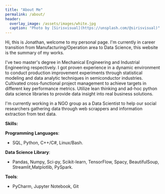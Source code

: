 ```yaml
---
title: "About Me"
permalink: /about/
header:
  overlay_image: /assets/images/white.jpg
  caption: "Photo by [Sirisvisual](https://unsplash.com/@sirisvisual)"
---
```

 Hi, this is Jonathan, welcome to my personal page. I'm currently in career transition from Manufacturing/Operation area to Data Science, this website is the summary of my works.
 
 I've two master's degree in Mechanical Engineering and Industrial Engineering respectively. I got proven experience in a dynamic environment to conduct production improvement experiments through statistical modeling and data analytic techniques in semiconductor industries.
 Cultivated cross-functional project management to achieve targets in different key performance metrics. Utilize lean thinking and ad-hoc python data science libraries to provide data insight into real business solutions.  
 
 I'm currently working in a NGO group as a Data Scientist to help our social researchers gathering data through web scrappers and information extraction from text data.
 
 __Skills:__

 __Programming Languages__: 

   - SQL, Python, C++/C#, Linux/Bash.

 __Data Science Library__: 

   - Pandas, Numpy, Sci-py, Scikit-learn, TensorFlow, Spacy, BeautifulSoup, Streamlit,Matplotlib, PySpark.

 __Tools__: 
 
   - PyCharm, Jupyter Notebook, Git

 
 
 
 
 